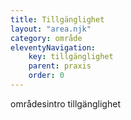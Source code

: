 ```yaml
---
title: Tillgänglighet
layout: "area.njk"
category: område
eleventyNavigation:
    key: tillgänglighet
    parent: praxis
    order: 0
---
```


områdesintro tillgänglighet
